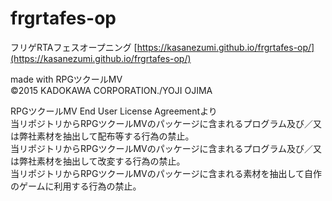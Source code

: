# frgrtafes-op
フリゲRTAフェスオープニング
[https://kasanezumi.github.io/frgrtafes-op/](https://kasanezumi.github.io/frgrtafes-op/)  

made with RPGツクールMV  
©2015 KADOKAWA CORPORATION./YOJI OJIMA  

RPGツクールMV End User License Agreementより  
当リポジトリからRPGツクールMVのパッケージに含まれるプログラム及び／又は弊社素材を抽出して配布等する行為の禁止。  
当リポジトリからRPGツクールMVのパッケージに含まれるプログラム及び／又は弊社素材を抽出して改変する行為の禁止。  
当リポジトリからRPGツクールMVのパッケージに含まれる素材を抽出して自作のゲームに利用する行為の禁止。  
